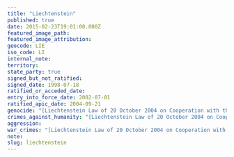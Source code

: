 ```yaml
---
title: "Liechtenstein"
published: true
date: 2015-02-23T19:01:00.000Z
featured_image_path:
featured_image_attribution:
geocode: LIE
iso_code: LI
internal_note:
territory:
state_party: true
signed_but_not_ratified:
signed_date: 1998-07-18
ratified_or_acceded_date:
entry_into_force_date: 2002-07-01
ratified_apic_date: 2004-09-21
genocide: "[Liechtenstein Law of 20 October 2004 on Cooperation with the International Criminal Court and other International Tribunals](https://iccdb.hrlc.net/data/doc/96/keyword/46/)"
crimes_against_humanity: "[Liechtenstein Law of 20 October 2004 on Cooperation with the International Criminal Court and other International Tribunals](https://iccdb.hrlc.net/data/doc/96/keyword/13/)"
aggression:
war_crimes: "[Liechtenstein Law of 20 October 2004 on Cooperation with the International Criminal Court and other International Tribunals](https://iccdb.hrlc.net/data/doc/96/keyword/145/)"
note:
slug: liechtenstein
---
```

